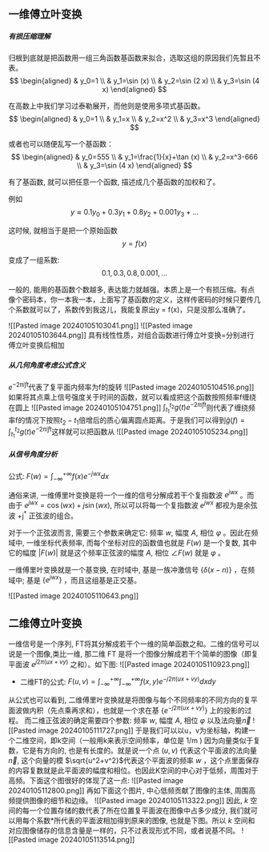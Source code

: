 
## 一维傅立叶变换
##### 有损压缩理解

归根到底就是把函数用一组三角函数基函数来拟合，选取这组的原因我们先暂且不表。
$$
\begin{aligned}
& y_0=1 \\
& y_1=\sin (x) \\
& y_2=\sin (2 x) \\
& y_3=\sin (4 x)
\end{aligned}
$$


在高数上中我们学习过泰勒展开，而他则是使用多项式基函数。
$$
\begin{aligned}
& y_0=1 \\
& y_1=x \\
& y_2=x^2 \\
& y_3=x^3
\end{aligned}
$$


或者也可以随便乱写一个基函数：
$$
\begin{aligned}
& y_0=555 \\
& y_1=\frac{1}{x}+\tan (x) \\
& y_2=x^3-666 \\
& y_3=\sin (4 x)
\end{aligned}
$$

有了基函数, 就可以把任意一个函数, 描述成几个基函数的加权和了。

例如
$$
y \approx 0.1 y_0+0.3 y_1+0.8 y_2+0.001 y_3+\ldots
$$

这时候, 就相当于是把一个原始函数
$$
y=f(x)
$$

变成了一组系数:
$$
0.1,0.3,0.8,0.001, \ldots
$$

一般的, 能用的基函数个数越多, 表达能力就越强。本质上是一个有损压缩。有点像个密码本，你一本我一本，上面写了基函数的定义，这样传密码的时候只要传几个系数就可以了，系数传到我这儿，我能复原出y = f(x)，只是没那么准确了。

![[Pasted image 20240105103041.png]]
![[Pasted image 20240105103644.png]]
具有线性性质，对组合函数进行傅立叶变换=分别进行傅立叶变换后相加


##### 从几何角度考虑公式含义

$e^{-2\pi ift}$代表了复平面内频率为f的旋转
![[Pasted image 20240105104516.png]]
如果将其点乘上信号强度关于时间的函数，就可以看成把这个函数按照频率f缠绕在圆上
![[Pasted image 20240105104751.png]]
$\int_{t_1}^{t_2}g(t)e^{-2\pi ift}$则代表了缠绕频率f的情况下按照$t_2-t_1$倍增后的质心偏离圆点距离。于是我们可以得到$\hat g(f)=\int_{t_1}^{t_2}g(t)e^{-2\pi ift}$这样就可以把函数从
![[Pasted image 20240105105234.png]]
##### 从信号角度分析
公式: $F(w)=\int_{-\infty}^{+\infty} f(x) e^{-j w x} d x$

通俗来讲, 一维傅里叶变换是将一个一维的信号分解成若干个复指数波 $e^{j w x}$ 。而由于 $e^{j w x}=\cos (w x)+j \sin (w x)$, 所以可以将每一个复指数波 $e^{j w x}$ 都视为是余弦波 $+\mathrm{j}^*$ 正弦波的组合。

对于一个正弦波而言, 需要三个参数来确定它: 频率 $w$, 幅度 $A$, 相位 $\varphi$ 。因此在频域中, 一维坐标代表频率, 而每个坐标对应的函数值也就是 $F(w)$ 是一个复数, 其中它的幅度 $|F(w)|$ 就是这个频率正弦波的幅度 $A$, 相位 $\angle F(w)$ 就是 $\varphi$ 。

一维傅里叶变换就是一个基变换, 在时域中, 基是一族冲激信号 $\{\delta(x-n)\}$ ，在频域中; 基是 $\left\{e^{j w x}\right\}$ ，而且这组基是正交基。

![[Pasted image 20240105110643.png]]
## 二维傅立叶变换
一维信号是一个序列, FT将其分解成若干个一维的简单函数之和。二维的信号可以说是一个图像,类比一维, 那二维 $\mathrm{FT}$ 是将一个图像分解成若干个简单的图像（即复平面波 $e^{j 2 \pi(u x+v y)}$ 之和）。如下图:
![[Pasted image 20240105110923.png]]

- 二维FT的公式: $F(u, v)=\int_{-\infty}^{+\infty} \int_{-\infty}^{+\infty} f(x, y) e^{-j 2 \pi(u x+v y)} d x d y$

从公式也可以看到, 二维傅里叶变换就是将图像与每个不同频率的不同方向的复平面波做内积（先点乘再求和），也就是一个求在基 $\left\{e^{-j 2 \pi(u x+v y)}\right\}$ 上的投影的过程。
而二维正弦波的确定需要四个参数: 频率 $w$, 幅度 $A$, 相位 $\varphi$ 以及法向量$\vec n$
![[Pasted image 20240105111727.png]]
于是我们可以以u，v为坐标轴，构建一个二维空间，即k空间（一般用k来表示空间频率，单位是 $1 / \mathrm{m}$ )
因为向量类似于复数，它是有方向的, 也是有长度的。就是说一个点 $(u, v)$ 代表这个平面波的法向量 $\vec{n}$, 这个向量的模 $\sqrt{u^2+v^2}$代表这个平面波的频率 $w$ ，这个点里面保存的内容复数就是此平面波的幅度和相位。也因此K空间的中心对于低频，周围对于高频。下面这个图很好的体现了这一点:
![[Pasted image 20240105112800.png]]
再如下面这个图片, 中心低频贡献了图像的主体, 周围高频提供图像的细节和边缘。
![[Pasted image 20240105113322.png]]
因此, $k$ 空间的每一个位置存储的数代表了所在位置复平面波在图像中占多少成分, 我们就可以用每个系数*所代表的平面波相加得到原来的图像, 也就是下图。所以 $k$ 空间和对应图像储存的信息含量是一样的，只不过表现形式不同，或者说基不同。
![[Pasted image 20240105113514.png]]
